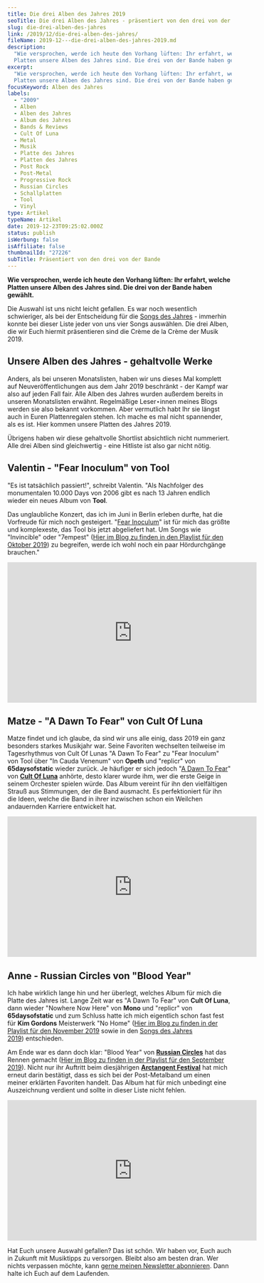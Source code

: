 ```yaml
---
title: Die drei Alben des Jahres 2019
seoTitle: Die drei Alben des Jahres - präsentiert von den drei von der Bande
slug: die-drei-alben-des-jahres
link: /2019/12/die-drei-alben-des-jahres/
fileName: 2019-12---die-drei-alben-des-jahres-2019.md
description:
  "Wie versprochen, werde ich heute den Vorhang lüften: Ihr erfahrt, welche
  Platten unsere Alben des Jahres sind. Die drei von der Bande haben gewählt."
excerpt:
  "Wie versprochen, werde ich heute den Vorhang lüften: Ihr erfahrt, welche
  Platten unsere Alben des Jahres sind. Die drei von der Bande haben gewählt."
focusKeyword: Alben des Jahres
labels:
  - "2009"
  - Alben
  - Alben des Jahres
  - Album des Jahres
  - Bands & Reviews
  - Cult Of Luna
  - Metal
  - Musik
  - Platte des Jahres
  - Platten des Jahres
  - Post Rock
  - Post-Metal
  - Progressive Rock
  - Russian Circles
  - Schallplatten
  - Tool
  - Vinyl
type: Artikel
typeName: Artikel
date: 2019-12-23T09:25:02.000Z
status: publish
isWerbung: false
isAffiliate: false
thumbnailId: "27226"
subTitle: Präsentiert von den drei von der Bande
---
```


<strong>Wie versprochen, werde ich heute den Vorhang lüften: Ihr erfahrt, welche
Platten unsere Alben des Jahres sind. Die drei von der Bande haben
gewählt.</strong>

Die Auswahl ist uns nicht leicht gefallen. Es war noch wesentlich schwieriger,
als bei der Entscheidung für die
<a href="http://cardamonchai.com/2019/12/die-12-songs-des-jahres-2019/">Songs
des Jahres</a> - immerhin konnte bei dieser Liste jeder von uns vier Songs
auswählen. Die drei Alben, die wir Euch hiermit präsentieren sind die Crème de
la Crème der Musik 2019.

## Unsere Alben des Jahres - gehaltvolle Werke

Anders, als bei unseren Monatslisten, haben wir uns dieses Mal komplett auf
Neuveröffentlichungen aus dem Jahr 2019 beschränkt - der Kampf war also auf
jeden Fall fair. Alle Alben des Jahres wurden außerdem bereits in unseren
Monatslisten erwähnt. Regelmäßige Leser⋆innen meines Blogs werden sie also
bekannt vorkommen. Aber vermutlich habt Ihr sie längst auch in Euren
Plattenregalen stehen. Ich mache es mal nicht spannender, als es ist. Hier
kommen unsere Platten des Jahres 2019.

Übrigens haben wir diese gehaltvolle Shortlist absichtlich nicht nummeriert.
Alle drei Alben sind gleichwertig - eine Hitliste ist also gar nicht nötig.

## Valentin - "Fear Inoculum" von Tool

"Es ist tatsächlich passiert!", schreibt Valentin. "Als Nachfolger des
monumentalen 10.000 Days von 2006 gibt es nach 13 Jahren endlich wieder ein
neues Album von <strong>Tool</strong>.

Das unglaubliche Konzert, das ich im Juni in Berlin erleben durfte, hat die
Vorfreude für mich noch gesteigert.
"<a href="http://cardamonchai.com/2019/08/das-neue-tool-album-ist-da/">Fear
Inoculum</a>" ist für mich das größte und komplexeste, das Tool bis jetzt
abgeliefert hat. Um Songs wie "Invincible" oder "7empest"
(<a href="https://cardamonchai.com/2019/09/12-songs-fuer-den-oktober/">Hier im
Blog zu finden in den Playlist für den Oktober 2019</a>) zu begreifen, werde ich
wohl noch ein paar Hördurchgänge brauchen."

<iframe src="https://www.youtube.com/embed/q7DfQMPmJRI" width="560" height="315" frameborder="0" allowfullscreen="allowfullscreen"></iframe>

## Matze - "A Dawn To Fear" von Cult Of Luna

Matze findet und ich glaube, da sind wir uns alle einig, dass 2019 ein ganz
besonders starkes Musikjahr war. Seine Favoriten wechselten teilweise im
Tagesrhythmus von Cult Of Lunas "A Dawn To Fear" zu "Fear Inoculum" von Tool
über "In Cauda Venenum" von <strong>Opeth</strong> und "replicr" von
<strong>65daysofstatic</strong> wieder zurück. Je häufiger er sich jedoch
"<a href="http://cardamonchai.com/2019/09/cult-of-luna-a-dawn-to-fear/">A Dawn
To Fear</a>" von
<a href="http://cardamonchai.com/2013/05/cult-of-luna-the-ocean-lo-live-feierwerk-munchen/"><strong>Cult
Of Luna</strong></a> anhörte, desto klarer wurde ihm, wer die erste Geige in
seinem Orchester spielen würde. Das Album vereint für ihn den vielfältigen
Strauß aus Stimmungen, der die Band ausmacht. Es perfektioniert für ihn die
Ideen, welche die Band in ihrer inzwischen schon ein Weilchen andauernden
Karriere entwickelt hat.

<iframe src="https://www.youtube.com/embed/2cYtqwUso-g" width="560" height="315" frameborder="0" allowfullscreen="allowfullscreen"></iframe>

## Anne - Russian Circles von "Blood Year"

Ich habe wirklich lange hin und her überlegt, welches Album für mich die Platte
des Jahres ist. Lange Zeit war es "A Dawn To Fear" von <strong>Cult Of
Luna</strong>, dann wieder "Nowhere Now Here" von <strong>Mono</strong> und
"replicr" von <strong>65daysofstatic</strong> und zum Schluss hatte ich mich
eigentlich schon fast fest für <strong>Kim Gordons</strong> Meisterwerk "No
Home"
(<a href="https://cardamonchai.com/2019/10/12-songs-fuer-den-november/">Hier im
Blog zu finden in der Playlist für den November 2019</a> sowie in den
<a href="http://cardamonchai.com/2019/12/die-12-songs-des-jahres-2019/">Songs
des Jahres 2019</a>) entschieden.

Am Ende war es dann doch klar: "Blood Year" von
<a href="http://cardamonchai.com/2017/02/russian-circles-knust-hamburg-2017/"><strong>Russian
Circles</strong></a> hat das Rennen gemacht
(<a href="https://cardamonchai.com/2019/08/12-songs-fuer-den-september/">Hier im
Blog zu finden in der Playlist für den September 2019</a>). Nicht nur ihr
Auftritt beim diesjährigen
<a href="http://cardamonchai.com/2019/09/arctangent-festival-2019-2/"><strong>Arctangent
Festival</strong></a> hat mich erneut darin bestätigt, dass es sich bei der
Post-Metalband um einen meiner erklärten Favoriten handelt. Das Album hat für
mich unbedingt eine Auszeichnung verdient und sollte in dieser Liste nicht
fehlen.

<iframe src="https://www.youtube.com/embed/9ANmCp69lD4" width="560" height="315" frameborder="0" allowfullscreen="allowfullscreen"></iframe>

Hat Euch unsere Auswahl gefallen? Das ist schön. Wir haben vor, Euch auch in
Zukunft mit Musiktipps zu versorgen. Bleibt also am besten dran. Wer nichts
verpassen möchte, kann <a href="#newsletter">gerne meinen Newsletter
abonnieren</a>. Dann halte ich Euch auf dem Laufenden.

&nbsp;
